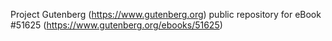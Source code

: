 Project Gutenberg (https://www.gutenberg.org) public repository for
eBook #51625 (https://www.gutenberg.org/ebooks/51625)
